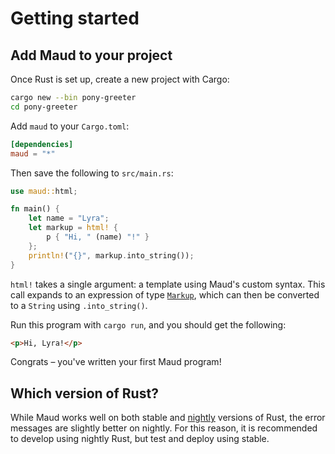# Getting started

## Add Maud to your project

Once Rust is set up,
create a new project with Cargo:

```sh
cargo new --bin pony-greeter
cd pony-greeter
```

Add `maud` to your `Cargo.toml`:

```toml
[dependencies]
maud = "*"
```

Then save the following to `src/main.rs`:

```rust
use maud::html;

fn main() {
    let name = "Lyra";
    let markup = html! {
        p { "Hi, " (name) "!" }
    };
    println!("{}", markup.into_string());
}
```

`html!` takes a single argument:
a template using Maud's custom syntax.
This call expands to an expression of type [`Markup`][Markup],
which can then be converted to a `String` using `.into_string()`.

[Markup]: https://docs.rs/maud/*/maud/type.Markup.html

Run this program with `cargo run`,
and you should get the following:

```html
<p>Hi, Lyra!</p>
```

Congrats – you've written your first Maud program!

## Which version of Rust?

While Maud works well
on both stable and [nightly] versions
of Rust,
the error messages are slightly better
on nightly.
For this reason,
it is recommended to develop using nightly Rust,
but test and deploy using stable.

[nightly]: https://doc.rust-lang.org/book/appendix-07-nightly-rust.html
